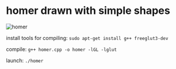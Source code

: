 # homer drawn with simple shapes
![homer](homer.png)

install tools for compiling:
`sudo apt-get install g++ freeglut3-dev`

compile:
`g++ homer.cpp -o homer -lGL -lglut`

launch:
`./homer`
